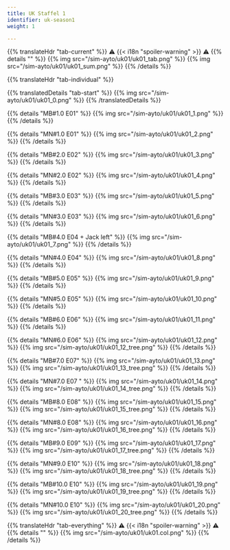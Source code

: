 ```yaml
---
title: UK Staffel 1
identifier: uk-season1
weight: 1

---
```


{{% translateHdr "tab-current" %}}
:warning: {{< i18n "spoiler-warning" >}} :warning:
{{% details "" %}}
{{% img src="/sim-ayto/uk01/uk01_tab.png" %}}
{{% img src="/sim-ayto/uk01/uk01_sum.png" %}}
{{% /details %}}

{{% translateHdr "tab-individual" %}}

{{% translatedDetails "tab-start" %}}
{{% img src="/sim-ayto/uk01/uk01_0.png" %}}
{{% /translatedDetails %}}

{{% details "MB#1.0 E01" %}}
{{% img src="/sim-ayto/uk01/uk01_1.png" %}}
{{% /details %}}

{{% details "MN#1.0 E01" %}}
{{% img src="/sim-ayto/uk01/uk01_2.png" %}}
{{% /details %}}

{{% details "MB#2.0 E02" %}}
{{% img src="/sim-ayto/uk01/uk01_3.png" %}}
{{% /details %}}

{{% details "MN#2.0 E02" %}}
{{% img src="/sim-ayto/uk01/uk01_4.png" %}}
{{% /details %}}

{{% details "MB#3.0 E03" %}}
{{% img src="/sim-ayto/uk01/uk01_5.png" %}}
{{% /details %}}

{{% details "MN#3.0 E03" %}}
{{% img src="/sim-ayto/uk01/uk01_6.png" %}}
{{% /details %}}

{{% details "MB#4.0 E04 + Jack left" %}}
{{% img src="/sim-ayto/uk01/uk01_7.png" %}}
{{% /details %}}

{{% details "MN#4.0 E04" %}}
{{% img src="/sim-ayto/uk01/uk01_8.png" %}}
{{% /details %}}

{{% details "MB#5.0 E05" %}}
{{% img src="/sim-ayto/uk01/uk01_9.png" %}}
{{% /details %}}

{{% details "MN#5.0 E05" %}}
{{% img src="/sim-ayto/uk01/uk01_10.png" %}}
{{% /details %}}

{{% details "MB#6.0 E06" %}}
{{% img src="/sim-ayto/uk01/uk01_11.png" %}}
{{% /details %}}

{{% details "MN#6.0 E06" %}}
{{% img src="/sim-ayto/uk01/uk01_12.png" %}}
{{% img src="/sim-ayto/uk01/uk01_12_tree.png" %}}
{{% /details %}}

{{% details "MB#7.0 E07" %}}
{{% img src="/sim-ayto/uk01/uk01_13.png" %}}
{{% img src="/sim-ayto/uk01/uk01_13_tree.png" %}}
{{% /details %}}

{{% details "MN#7.0 E07 " %}}
{{% img src="/sim-ayto/uk01/uk01_14.png" %}}
{{% img src="/sim-ayto/uk01/uk01_14_tree.png" %}}
{{% /details %}}

{{% details "MB#8.0 E08" %}}
{{% img src="/sim-ayto/uk01/uk01_15.png" %}}
{{% img src="/sim-ayto/uk01/uk01_15_tree.png" %}}
{{% /details %}}

{{% details "MN#8.0 E08" %}}
{{% img src="/sim-ayto/uk01/uk01_16.png" %}}
{{% img src="/sim-ayto/uk01/uk01_16_tree.png" %}}
{{% /details %}}

{{% details "MB#9.0 E09" %}}
{{% img src="/sim-ayto/uk01/uk01_17.png" %}}
{{% img src="/sim-ayto/uk01/uk01_17_tree.png" %}}
{{% /details %}}

{{% details "MN#9.0 E10" %}}
{{% img src="/sim-ayto/uk01/uk01_18.png" %}}
{{% img src="/sim-ayto/uk01/uk01_18_tree.png" %}}
{{% /details %}}

{{% details "MB#10.0 E10" %}}
{{% img src="/sim-ayto/uk01/uk01_19.png" %}}
{{% img src="/sim-ayto/uk01/uk01_19_tree.png" %}}
{{% /details %}}

{{% details "MN#10.0 E10" %}}
{{% img src="/sim-ayto/uk01/uk01_20.png" %}}
{{% img src="/sim-ayto/uk01/uk01_20_tree.png" %}}
{{% /details %}}

{{% translateHdr "tab-everything" %}}
:warning: {{< i18n "spoiler-warning" >}} :warning:
{{% details "" %}}
{{% img src="/sim-ayto/uk01/uk01.col.png" %}}
{{% /details %}}
